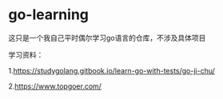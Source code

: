 # go-learning
这只是一个我自己平时偶尔学习go语言的仓库，不涉及具体项目

学习资料：

1.https://studygolang.gitbook.io/learn-go-with-tests/go-ji-chu/

2.https://www.topgoer.com/